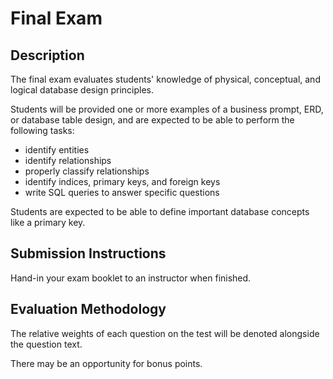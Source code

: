 # Final Exam

## Description

The final exam evaluates students' knowledge of physical, conceptual, and logical database design principles.

Students will be provided one or more examples of a business prompt, ERD, or database table design, and are expected to be able to perform the following tasks:

 + identify entities
 + identify relationships
 + properly classify relationships
 + identify indices, primary keys, and foreign keys
 + write SQL queries to answer specific questions

Students are expected to be able to define important database concepts like a primary key.

## Submission Instructions

Hand-in your exam booklet to an instructor when finished.

## Evaluation Methodology

The relative weights of each question on the test will be denoted alongside the question text.

There may be an opportunity for bonus points.
